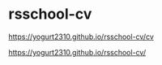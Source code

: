 # rsschool-cv
https://yogurt2310.github.io/rsschool-cv/cv <br>

https://yogurt2310.github.io/rsschool-cv/
